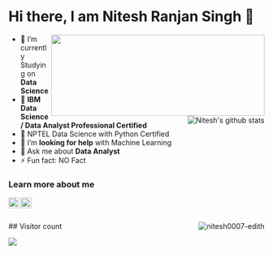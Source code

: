 # Hi there, I am Nitesh Ranjan Singh 👋
<img align="right" width="420" height="160" src="https://github-readme-stats.anuraghazra1.vercel.app/api/top-langs/?username=nitesh0007-edith&layout=compact&theme=radical" />
</a>
<a href="https://github.com/nitesh0007-edith">
  <img align="right" src="https://github-readme-stats.anuraghazra1.vercel.app/api?username=nitesh0007-edith&show_icons=true&include_all_commits=true&theme=radical" alt="Nitesh's github stats" />
</a>

- 🔭 I’m currently Studying on **Data Science** 
- 🌱 **IBM Data Science/ Data Analyst Professional Certified**
- 👯 NPTEL Data Science with Python Certified
- 🤔 I’m **looking for help** with Machine Learning
- 💬 Ask me about  **Data Analyst**
- ⚡ Fun fact: NO Fact

### Learn more about me
<a href="https://www.instagram.com/__anutesh__/">
  <img align="left" alt="nitesh | Instagram" width="21px" src="https://raw.githubusercontent.com/Swetabhsuman8/Swetabhsuman8/master/files/iconfinder_1_Instagram_colored_svg_1_5296765.png" />
</a>
<a href="https://www.linkedin.com/in/nitesh0007/">
  <img align="left" alt="nitesh | LinkedIn" width="21px" src="https://raw.githubusercontent.com/Swetabhsuman8/Swetabhsuman8/master/files/iconfinder_1_Linkedin_unofficial_colored_svg_5296501.png" />
</a><br><br>
<p><img align="right" src="https://github-readme-streak-stats.herokuapp.com/?user=nitesh0007-edith&layout=compact&theme=radical
" alt="nitesh0007-edith" /></p>
## Visitor count
<p align="left"> 
  <img src="https://profile-counter.glitch.me/nitesh0007-edith/count.svg" />
</p>




</div>
